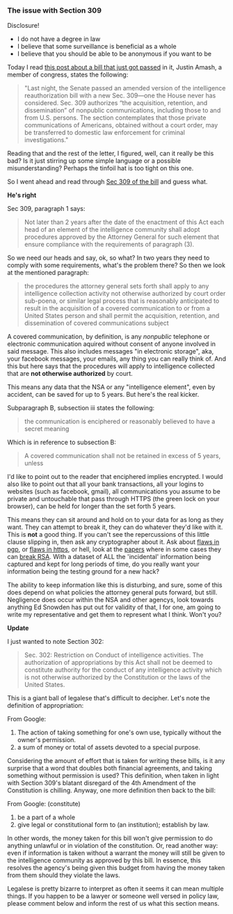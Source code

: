 ### The issue with Section 309

Disclosure!

- I do not have a degree in law
- I believe that some surveillance is beneficial as a whole
- I believe that you should be able to be anonymous if you want to be

Today I read [this post about a bill that just got
passed](http://thefreethoughtproject.com/breaking-congress-secretly-okd-nsa-spying-domestic-criminal-cases-focused-torture/)
in it, Justin Amash, a member of congress, states the following: 

<blockquote>
"Last night, the Senate passed an amended version of the intelligence
reauthorization bill with a new Sec. 309—one the House never has
considered. Sec. 309 authorizes “the acquisition, retention, and
dissemination” of nonpublic communications, including those to and from
U.S. persons. The section contemplates that those private communications
of Americans, obtained without a court order, may be transferred to
domestic law enforcement for criminal investigations."
</blockquote>

Reading that and the rest of the letter, I figured, well, can it really
be this bad? Is it just stirring up some simple language or a possible
misunderstanding? Perhaps the tinfoil hat is too tight on this one.

So I went ahead and read through
[Sec 309 of the bill](http://www.gpo.gov/fdsys/pkg/BILLS-113hr4681eas/pdf/BILLS-113hr4681eas.pdf) 
and guess what. 


**He's right** 


Sec 309, paragraph 1 says: 

<blockquote>
Not later than 2 years after the date of the enactment of this Act each head of 
an element of the intelligence community shall adopt procedures approved by the 
Attorney General for such element that ensure compliance with the requirements 
of paragraph (3).
</blockquote>

So we need our heads and say, ok, so what? In two years they need to
comply with some requirements, what's the problem there? So then we look
at the mentioned paragraph:

<blockquote>
the procedures the 
attorney general sets forth shall apply to any intelligence collection
activity not otherwise authorized by court order sub-poena, or similar
legal process that is reasonably anticipated to result in the
acquisition of a covered communication to or from a United States person
and shall permit the acquisition, retention, and dissemination of
covered communications subject
</blockquote>

A covered communication, by definition, is any _nonpublic_ telephone or
electronic communication aquired without consent of anyone involved in
said message. This also includes messages "in electronic storage", aka,
your facebook messages, your emails, any thing you can really think of.
And this but here says that the procedures will apply to intelligence
collected that are **not otherwise authorized** by court. 

This means any data that the NSA or any "intelligence element", even by
accident, can be saved for up to 5 years. But here's the real kicker. 

Subparagraph B, subsection iii states the following: 

<blockquote> 
the communication is enciphered  or reasonably believed to have a secret meaning
</blockquote> 

Which is in reference to subsection B:

<blockquote>
A covered communication shall not be retained in excess of 5 years, unless
</blockquote>

I'd like to point out to the reader that enciphered implies encrypted. I
would also like to point out that all your bank transactions, all your
logins to websites (such as facebook, gmail), all communications you
assume to be private and untouchable that pass through HTTPS (the green
lock on your browser), can be held for longer than the set forth 5
years. 

This means they can sit around and hold on to your data for as long as
they want. They can attempt to break it, they can do whatever they'd
like with it. This is **not** a good thing. If you can't see the 
repercussions of this little clause slipping in, then ask any
cryptographer about it. Ask about [flaws in pgp], or [flaws in https], or
hell, look at the [papers] where in some cases they can [break RSA].
With a dataset of ALL the 'incidental' information being captured and
kept for long periods of time, do you really want your information being
the testing ground for a new hack? 

The ability to keep information like this is disturbing, and sure, some
of this does depend on what policies the attorney general puts forward,
but still. Negligence does occur within the NSA and other agencys, look
towards anything Ed Snowden has put out for validity of that, I for one,
am going to write my representative and get them to represent what I
think. Won't you?

**Update**  

I just wanted to note Section 302:

<blockquote>
Sec. 302: Restriction on Conduct of intelligence activities.  
The authorization of appropriations by this Act shall not be deemed to constitute 
authority for the conduct of any intelligence activity which is not otherwise authorized
by the Constitution or the laws of the United States.
</blockquote>

This is a giant ball of legalese that's difficult to decipher. Let's note 
the definition of appropriation:

From Google:  
1. The action of taking something for one's own use, typically without the 
owner's permission.  
2. a sum of money or total of assets devoted to a special purpose.

Considering the amount of effort that is taken for writing these bills, is it 
any surprise that a word that doubles both financial agreements, and taking 
something without permission is used? This definition, when taken in light 
with Section 309's blatant disregard of the 4th Amendment of the Constitution is 
chilling. Anyway, one more definition then back to the bill:

From Google: (constitute)  
1. be a part of a whole  
2. give legal or constitutional form to (an institution); establish by law.

In other words, the money taken for this bill won't give permission to do anything
unlawful or in violation of the constitution. Or, read another way: even if 
information is taken without a warrant the money will still be given to the
intelligence community as approved by this bill. In essence, this resolves the 
agency's being given this budget from having the money taken from them should 
they violate the laws.

Legalese is pretty bizarre to interpret as often it seems it can mean multiple 
things. If you happen to be a lawyer or someone well versed in policy law, please
comment below and inform the rest of us what this section means. 



[flaws in pgp]:http://www.rossde.com/PGP/pgp_weak.html
[flaws in https]:http://www.zdnet.com/article/google-releases-nogotofail-tool-to-sniff-out-known-https-flaws/
[papers]:http://crypto.stanford.edu/~dabo/papers/no_rsa_red.pdf
[break RSA]:http://crypto.stanford.edu/~dabo/papers/RSA-survey.pdf
